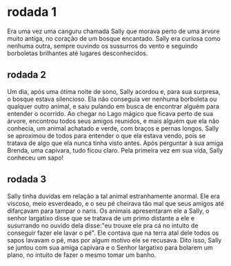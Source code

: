 # rodada 1 
Era uma vez uma canguru chamada Sally que morava perto de uma árvore muito antiga, no coração de um bosque encantado. Sally era curiosa como nenhuma outra, sempre ouvindo os sussurros do vento e seguindo borboletas brilhantes até lugares desconhecidos.

## rodada 2
Um dia, após uma ótima noite de sono, Sally acordou e, para sua surpresa, o bosque estava silencioso. Ela não conseguia ver nenhuma borboleta ou qualquer outro animal, e saiu pulando em busca de encontrar alguém para entender o ocorrido. Ao chegar no Lago mágico que ficava perto de sua árvore, encontrou todos seus amigos reunidos, e mais alguém que ela não conhecia, um animal achatado e verde, com braços e pernas longos. Sally se aproximou de todos para entender o que ela estava vendo, pois se tratava de algo que ela nunca tinha visto antes. Após perguntar à sua amiga Brenda, uma capivara, tudo ficou claro. Pela primeira vez em sua vida, Sally conheceu um sapo!

## rodada 3
Sally tinha duvidas em relação a tal animal estranhamente anormal. Ele era viscoso, meio esverdeado, e o seu pé cheirava tão mal que seus amigos até difarçavam para tampar o naris. Os animais apresentaram ele a Sally, o senhor largatixo disse que se tratava de um primo distante a ele e susurrando no ouvido dela disse:"eu trouxe ele pra cá no intuito de conseguir fazer ele lavar o pé". Ele contava que na terra atal dele todos os sapos lavavam o pé, mas por algum motivo ele se recusava. Dito isso, Sally se juntou com sua amiga capivara e o Senhor largatixo para bolarem um plano, no intuito de fazer o mesmo tomar um banho.